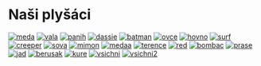 # Naši plyšáci

[![meda](_media/14.jpg ':size=45%')](/meda) [![vala](_media/15.jpg ':size=45%')](/vala)
[![panih](_media/10.jpg ':size=45%')](/panih) [![dassie](_media/9.jpg ':size=45%')](/dassie)
[![batman](_media/8.jpg ':size=45%')](/batman) [![ovce](_media/7.jpg ':size=45%')](/ovce)
[![hovno](_media/6.jpg ':size=45%')](/hovno) [![surf](_media/5.jpg ':size=45%')](/surf)
[![creeper](_media/4.jpg ':size=45%')](/creeper) [![sova](_media/3.jpg ':size=45%')](/sova)
[![mimon](_media/2.jpg ':size=45%')](/mimon) [![medaa](_media/11.jpg ':size=45%')](/medaa)
[![terence](_media/12.jpg ':size=45%')](/terence) [![red](_media/16.jpg ':size=45%')](/red)
[![bombac](_media/18.jpg ':size=45%')](/bombac) [![prase](_media/19.jpg ':size=45%')](/prase)
[![jad](_media/13.jpg ':size=45%')](/jad) [![berusak](_media/17.jpg ':size=45%')](/berusak)
[![kure](_media/20.jpg ':size=45%')](/kure) [![vsichni](_media/1.jpg ':size=45%')](/) 
[![vsichni2](_media/21.jpg ':size=45%')](/)